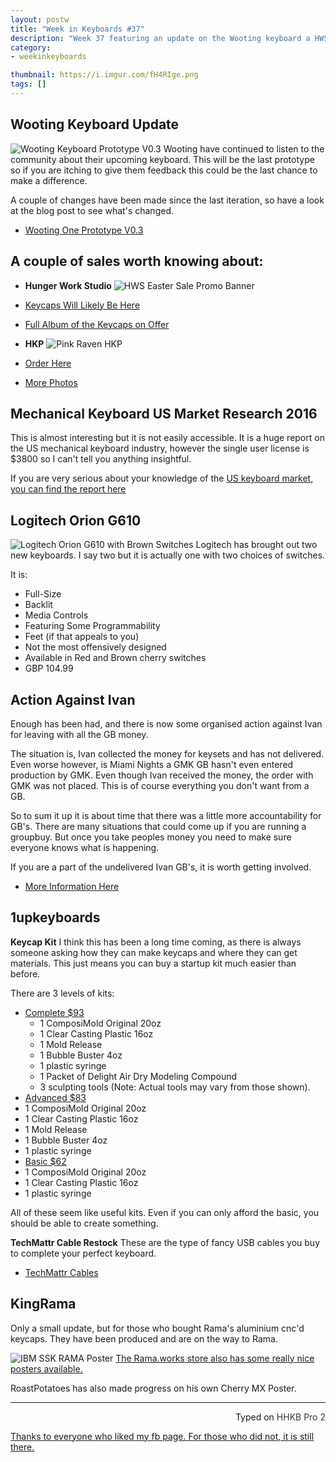 ```yaml
---
layout: postw
title: "Week in Keyboards #37"
description: "Week 37 featuring an update on the Wooting keyboard a HWS sale and a new keyboard from Logitech. 1upkeyboards has also brought out an artisan making kit."
category: 
- weekinkeyboards

thumbnail: https://i.imgur.com/fH4RIge.png
tags: []
---
```


## Wooting Keyboard Update
![Wooting Keyboard Prototype V0.3](https://i.imgur.com/TFQZVIP.jpg)
Wooting have continued to listen to the community about their upcoming keyboard. This will be the last prototype so if you are itching to give them feedback this could be the last chance to make a difference.

A couple of changes have been made since the last iteration, so have a look at the blog post to see what's changed.

* [Wooting One Prototype V0.3](https://blog.wooting.nl/the-wooting-one-prototype-keyboard-v0-3/)

## A couple of sales worth knowing about:


* **Hunger Work Studio**
![HWS Easter Sale Promo Banner](https://i.imgur.com/1DBeCT6.png)

 * [Keycaps Will Likely Be Here](https://techkeys.us/collections/artisan)
 * [Full Album of the Keycaps on Offer](https://imgur.com/a/SRqDo)

* **HKP**
![Pink Raven HKP](https://farm2.staticflickr.com/1609/25588162322_e1089b61aa_c.jpg)

 * [Order Here](https://docs.google.com/forms/d/17Pxa9FScSFXd_xGIJbRNUbFvyMua8aK9RB7R7Y4IXWg/viewform)
 * [More Photos](https://geekhack.org/index.php?topic=61096.msg2109846#msg2109846)

## Mechanical Keyboard US Market Research 2016
This is almost interesting but it is not easily accessible. It is a huge report on the US mechanical keyboard industry, however the single user license is $3800 so I can't tell you anything insightful.

If you are very serious about your knowledge of the [US keyboard market, you can find the report here](https://www.deepresearchreports.com/169793-toc.html)

## Logitech Orion G610
![Logitech Orion G610 with Brown Switches](https://i.imgur.com/P8aLbhZ.png)
Logitech has brought out two new keyboards. I say two but it is actually one with two choices of switches.

It is:

* Full-Size
* Backlit
* Media Controls
* Featuring Some Programmability
* Feet (if that appeals to you)
* Not the most offensively designed
* Available in Red and Brown cherry switches
* GBP 104.99



## Action Against Ivan
Enough has been had, and there is now some organised action against Ivan for leaving with all the GB money. 

The situation is, Ivan collected the money for keysets and has not delivered. Even worse however, is Miami Nights a GMK GB hasn't even entered production by GMK. Even though Ivan received the money, the order with GMK was not placed. This is of course everything you don't want from a GB. 

So to sum it up it is about time that there was a little more accountability for GB's. There are many situations that could come up if you are running a groupbuy. But once you take peoples money you need to make sure everyone knows what is happening.

If you are a part of the undelivered Ivan GB's, it is worth getting involved. 

* [More Information Here](https://redd.it/4b66vj)

## 1upkeyboards 

**Keycap Kit**
I think this has been a long time coming, as there is always someone asking how they can make keycaps and where they can get materials. This just means you can buy a startup kit much easier than before.

There are 3 levels of kits:

* [Complete $93](https://1upkeyboards.com/product_info.php?cPath=41&products_id=263)
	* 1 ComposiMold Original 20oz
	* 1 Clear Casting Plastic 16oz
	* 1 Mold Release
	* 1 Bubble Buster 4oz
	* 1 plastic syringe
	* 1 Packet of Delight Air Dry Modeling Compound
	* 3 sculpting tools (Note: Actual tools may vary from those shown). 
* [Advanced $83](https://1upkeyboards.com/product_info.php?cPath=41&products_id=262)
 * 1 ComposiMold Original 20oz
 * 1 Clear Casting Plastic 16oz
 * 1 Mold Release
 * 1 Bubble Buster 4oz
 * 1 plastic syringe
* [Basic $62](https://1upkeyboards.com/product_info.php?cPath=41&products_id=261)
 * 1 ComposiMold Original 20oz
 * 1 Clear Casting Plastic 16oz
 * 1 plastic syringe

All of these seem like useful kits. Even if you can only afford the basic, you should be able to create something.

**TechMattr Cable Restock**
These are the type of fancy USB cables you buy to complete your perfect keyboard.

* [TechMattr Cables](https://1upkeyboards.com/index.php?cPath=23_28)


## KingRama
Only a small update, but for those who bought Rama's aluminium cnc'd keycaps. They have been produced and are on the way to Rama.

![IBM SSK RAMA Poster](https://i.imgur.com/qdQEDBr.jpg)
[The Rama.works store also has some really nice posters available.](https://rama.works/store/)

RoastPotatoes has also made progress on his own Cherry MX Poster.

---------------------------------

<p style="text-align: right" title="Equipped with Hasu's alternative controller">Typed on <font color="#373737">HHKB Pro 2</font></p>

[Thanks to everyone who liked my fb page. For those who did not, it is still there.](https://www.facebook.com/RoastPotatoesCo)
